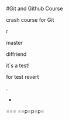 #Git and Github Course

crash course for Git


r

master


diffriend



it`s a test!

for test revert


.

-

===
==p=p=p=